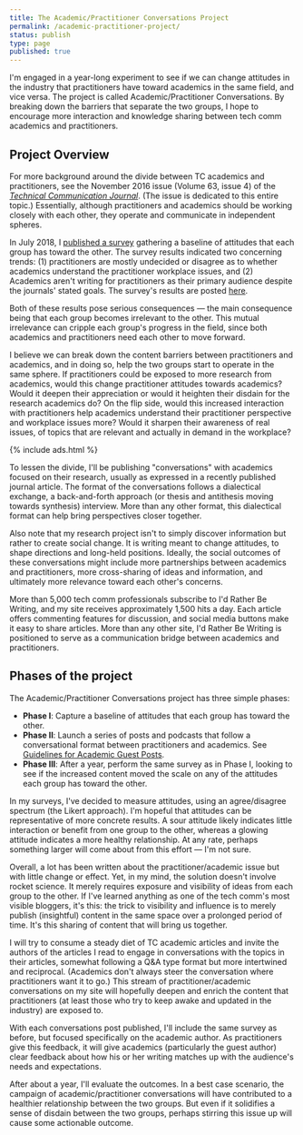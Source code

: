 ```yaml
---
title: The Academic/Practitioner Conversations Project
permalink: /academic-practitioner-project/
status: publish
type: page
published: true
---
```


I'm engaged in a year-long experiment to see if we can change attitudes in the industry that practitioners have toward academics in the same field, and vice versa. The project is called Academic/Practitioner Conversations. By breaking down the barriers that separate the two groups, I hope to encourage more interaction and knowledge sharing between tech comm academics and practitioners.

## Project Overview

For more background around the divide between TC academics and practitioners, see the November 2016 issue (Volume 63, issue 4) of the [*Technical Communication Journal*](http://www.ingentaconnect.com/content/stc/tc/2016/00000063/00000004;jsessionid=1g71c4ds12iuv.x-ic-live-01). (The issue is dedicated to this entire topic.) Essentially, although practitioners and academics should be working closely with each other, they operate and communicate in independent spheres.

In July 2018, I [published a survey](/2018/07/02/survey-for-academics-and-practitioners/) gathering a baseline of attitudes that each group has toward the other. The survey results indicated two concerning trends: (1) practitioners are mostly undecided or disagree as to whether academics understand the practitioner workplace issues, and (2) Academics aren't writing for practitioners as their primary audience despite the journals' stated goals. The survey's results are posted [here](/2018/07/17/interpreting-results-of-academic-practitioner-survey/).

Both of these results pose serious consequences &mdash; the main consequence being that each group becomes irrelevant to the other. This mutual irrelevance can cripple each group's progress in the field, since both academics and practitioners need each other to move forward.

I believe we can break down the content barriers between practitioners and academics, and in doing so, help the two groups start to operate in the same sphere. If practitioners could be exposed to more research from academics, would this change practitioner attitudes towards academics? Would it deepen their appreciation or would it heighten their disdain for the research academics do? On the flip side, would this increased interaction with practitioners help academics understand their practitioner perspective and workplace issues more? Would it sharpen their awareness of real issues, of topics that are relevant and actually in demand in the workplace?

{% include ads.html %}

To lessen the divide, I'll be publishing "conversations" with academics focused on their research, usually as expressed in a recently published journal article. The format of the conversations follows a dialectical exchange, a back-and-forth approach (or thesis and antithesis moving towards synthesis) interview. More than any other format, this dialectical format can help bring perspectives closer together.

Also note that my research project isn't to simply discover information but rather to create social change. It is writing meant to change attitudes, to shape directions and long-held positions. Ideally, the social outcomes of these conversations might include more partnerships between academics and practitioners, more cross-sharing of ideas and information, and ultimately more relevance toward each other's concerns.

More than 5,000 tech comm professionals subscribe to I'd Rather Be Writing, and my site receives approximately 1,500 hits a day. Each article offers commenting features for discussion, and social media buttons make it easy to share articles. More than any other site, I'd Rather Be Writing is positioned to serve as a communication bridge between academics and practitioners.

## Phases of the project

The Academic/Practitioner Conversations project has three simple phases:

* **Phase I**: Capture a baseline of attitudes that each group has toward the other.
* **Phase II**: Launch a series of posts and podcasts that follow a conversational format between practitioners and academics. See [Guidelines for Academic Guest Posts](/academic-post-guidelines/).
* **Phase III**: After a year, perform the same survey as in Phase I, looking to see if the increased content moved the scale on any of the attitudes each group has toward the other.

In my surveys, I've decided to measure attitudes, using an agree/disagree spectrum (the Likert approach). I'm hopeful that attitudes can be representative of more concrete results. A sour attitude likely indicates little interaction or benefit from one group to the other, whereas a glowing attitude indicates a more healthy relationship. At any rate, perhaps something larger will come about from this effort &mdash; I'm not sure.

Overall, a lot has been written about the practitioner/academic issue but with little change or effect. Yet, in my mind, the solution doesn't involve rocket science. It merely requires exposure and visibility of ideas from each group to the other. If I've learned anything as one of the tech comm's most visible bloggers, it's this: the trick to visibility and influence is to merely publish (insightful) content in the same space over a prolonged period of time. It's this sharing of content that will bring us together.

I will try to consume a steady diet of TC academic articles and invite the authors of the articles I read to engage in conversations with the topics in their articles, somewhat following a Q&A type format but more intertwined and reciprocal. (Academics don't always steer the conversation where practitioners want it to go.) This stream of practitioner/academic conversations on my site will hopefully deepen and enrich the content that practitioners (at least those who try to keep awake and updated in the industry) are exposed to.

With each conversations post published, I'll include the same survey as before, but focused specifically on the academic author. As practitioners give this feedback, it will give academics (particularly the guest author) clear feedback about how his or her writing matches up with the audience's needs and expectations.

After about a year, I'll evaluate the outcomes. In a best case scenario, the campaign of academic/practitioner conversations will have contributed to a healthier relationship between the two groups. But even if it solidifies a sense of disdain between the two groups, perhaps stirring this issue up will cause some actionable outcome.
